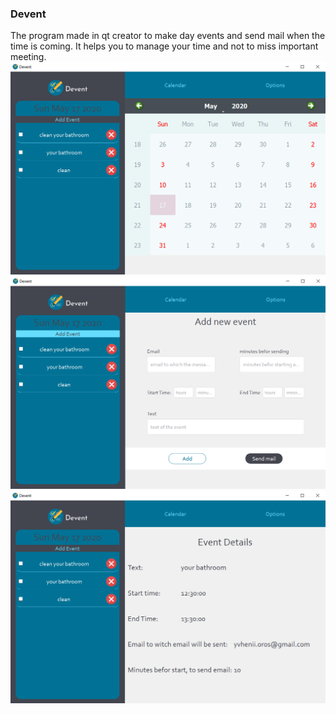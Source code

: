 ### Devent
The program made in qt creator to make day events and send mail when the time is coming.
It helps you to manage your time and not to miss important meeting.
![](images/program_main.png)
![](images/program_add.png)
![](images/program_details.png)
